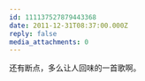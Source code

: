 ```yaml
---
id: 111137527879443368
date: 2011-12-31T08:37:00.000Z
reply: false
media_attachments: 0
---
```


还有断点，多么让人回味的一首歌啊。 ​​​​

